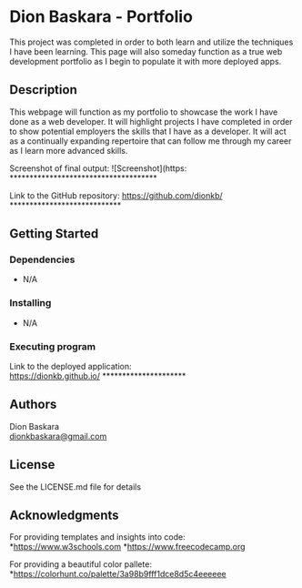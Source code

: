 # Dion Baskara - Portfolio

This project was completed in order to both learn and utilize the techniques I have been learning. This page will also someday function as a true web
development portfolio as I begin to populate it with more deployed apps.

## Description

This webpage will function as my portfolio to showcase the work I have done as a web developer. It will highlight projects I have completed in order
to show potential employers the skills that I have as a developer. It will act as a continually expanding repertoire that can follow me through my
career as I learn more advanced skills.

Screenshot of final output: ![Screenshot](https: *************************************

Link to the GitHub repository: https://github.com/dionkb/ ****************************

## Getting Started

### Dependencies

* N/A

### Installing

* N/A

### Executing program

Link to the deployed application:  
https://dionkb.github.io/ *********************

## Authors

Dion Baskara  
dionkbaskara@gmail.com

## License

See the LICENSE.md file for details

## Acknowledgments

For providing templates and insights into code:  
*https://www.w3schools.com
*https://www.freecodecamp.org  

For providing a beautiful color pallete:
*https://colorhunt.co/palette/3a98b9fff1dce8d5c4eeeeee

